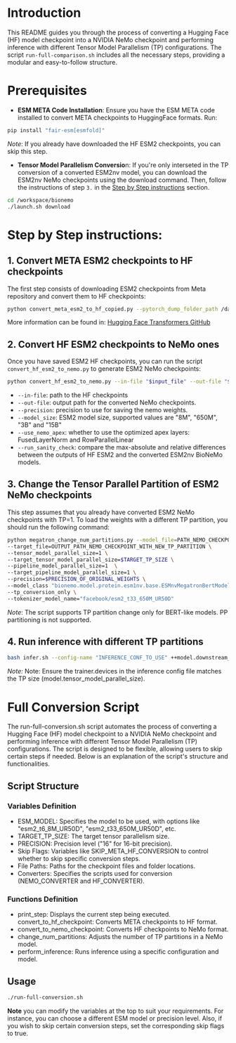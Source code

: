 # Introduction

This README guides you through the process of converting a Hugging Face (HF) model checkpoint into a NVIDIA NeMo checkpoint and performing inference with different Tensor Model Parallelism (TP) configurations. The script `run-full-comparison.sh` includes all the necessary steps, providing a modular and easy-to-follow structure.

# Prerequisites
- **ESM META Code Installation**: Ensure you have the ESM META code installed to convert META checkpoints to HuggingFace formats. Run:
```bash
pip install "fair-esm[esmfold]"
```
*Note*: If you already have downloaded the HF ESM2 checkpoints, you can skip this step. 

- **Tensor Model Parallelism Conversio**n: If you're only interseted in the TP conversion of a converted ESM2nv model, you can download the ESM2nv NeMo checkpoints using the download command. Then, follow the instructions of step `3.` in the [Step by Step instructions](#3-change-the-tensor-parallel-partition-of-esm2-nemo-checkpoints) section.
```bash
cd /workspace/bionemo
./launch.sh download
```


# Step by Step instructions: 

## 1. Convert META ESM2 checkpoints to HF checkpoints
The first step consists of downloading ESM2 checkpoints from Meta repository and convert them to HF checkpoints: 

```bash
python convert_meta_esm2_to_hf_copied.py --pytorch_dump_folder_path /data/esm_hf_checkpoints --model esm2_t33_650M_UR50D 
```
More information can be found in: [Hugging Face Transformers GitHub](https://github.com/huggingface/transformers/blob/main/src/transformers/models/esm/convert_esm.py)

## 2. Convert HF ESM2 checkpoints to NeMo ones
Once you have saved ESM2 HF checkpoints, you can run the script  `convert_hf_esm2_to_nemo.py` to generate ESM2 NeMo checkpoints: 
```bash 
python convert_hf_esm2_to_nemo.py --in-file "$input_file" --out-file "$output_file" --use_nemo_apex --precision "$precision" --run_sanity_check
```
- `--in-file`: path to the HF checkpoints 
- `--out-file`: output path for the converted NeMo checkpoints.  
- `--precision`: precision to use for saving the nemo weights. 
- `--model_size`: ESM2 model size, supported values are "8M", "650M", "3B" and "15B"
- `--use_nemo_apex`: whether to use the optimized apex layers: FusedLayerNorm and RowParallelLinear
- `--run_sanity_check`: compare the max-absolute and relative differences between the outputs of HF ESM2 and the converted ESM2nv BioNeMo models. 


## 3. Change the Tensor Parallel Partition of ESM2 NeMo checkpoints 
This step assumes that you already have converted ESM2 NeMo checkpoints with TP=1. To load the weights with a different TP partition, you should run the following command: 
```bash
python megatron_change_num_partitions.py --model_file=PATH_NEMO_CHECKPOINT\
--target_file=OUTPUT_PATH_NEMO_CHECKPOINT_WITH_NEW_TP_PARTITION \
--tensor_model_parallel_size=1 \
--target_tensor_model_parallel_size=$TARGET_TP_SIZE \
--pipeline_model_parallel_size=1  \
--target_pipeline_model_parallel_size=1 \
--precision=$PRECISION_OF_ORIGINAL_WEIGHTS \
--model_class "bionemo.model.protein.esm1nv.base.ESMnvMegatronBertModel" \
--tp_conversion_only \
--tokenizer_model_name="facebook/esm2_t33_650M_UR50D"
```

*Note*: The script supports TP partition change only for BERT-like models. PP partitioning is not supported.

## 4. Run inference with different TP partitions
```bash
bash infer.sh --config-name "INFERENCE_CONF_TO_USE" ++model.downstream_task.restore_from_path="PATH_TO_NEMO_CHECKPOINTS" ++model.data.output_fname="OUTPUT_PATH_TO_PKL_FILE"
```

*Note:* Note: Ensure the trainer.devices in the inference config file matches the TP size (model.tensor_model_parallel_size).

# Full Conversion Script 

The run-full-conversion.sh script automates the process of converting a Hugging Face (HF) model checkpoint to a NVIDIA NeMo checkpoint and performing inference with different Tensor Model Parallelism (TP) configurations. The script is designed to be flexible, allowing users to skip certain steps if needed. Below is an explanation of the script's structure and functionalities.
## Script Structure

### Variables Definition
- ESM_MODEL: Specifies the model to be used, with options like "esm2_t6_8M_UR50D", "esm2_t33_650M_UR50D", etc.
- TARGET_TP_SIZE: The target tensor parallelism size.
- PRECISION: Precision level ("16" for 16-bit precision).
- Skip Flags: Variables like SKIP_META_HF_CONVERSION to control whether to skip specific conversion steps.
- File Paths: Paths for the checkpoint files and folder locations.
- Converters: Specifies the scripts used for conversion (NEMO_CONVERTER and HF_CONVERTER).

### Functions Definition
- print_step: Displays the current step being executed.
convert_to_hf_checkpoint: Converts META checkpoints to HF format.
- convert_to_nemo_checkpoint: Converts HF checkpoints to NeMo format.
- change_num_partitions: Adjusts the number of TP partitions in a NeMo model.
- perform_inference: Runs inference using a specific configuration and model.

## Usage

```bash
./run-full-conversion.sh
```

**Note** you can modify the variables at the top to suit your requirements. For instance, you can choose a different ESM model or precision level. Also, if you wish to skip certain conversion steps, set the corresponding skip flags to true.